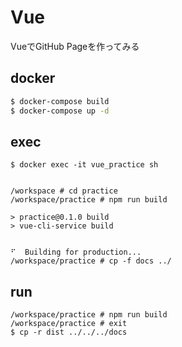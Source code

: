 # Vue
VueでGitHub Pageを作ってみる

## docker
```bash
$ docker-compose build
$ docker-compose up -d
```

## exec
```
$ docker exec -it vue_practice sh


/workspace # cd practice
/workspace/practice # npm run build

> practice@0.1.0 build
> vue-cli-service build


⠋  Building for production...
/workspace/practice # cp -f docs ../
```

## run
```
/workspace/practice # npm run build
/workspace/practice # exit
$ cp -r dist ../../../docs
```
